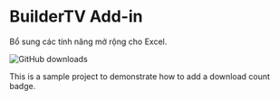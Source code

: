 # BuilderTV Add-in
Bổ sung các tính năng mở rộng cho Excel.

![GitHub downloads](https://img.shields.io/github/downloads/octocat/Hello-World/total)

This is a sample project to demonstrate how to add a download count badge.
